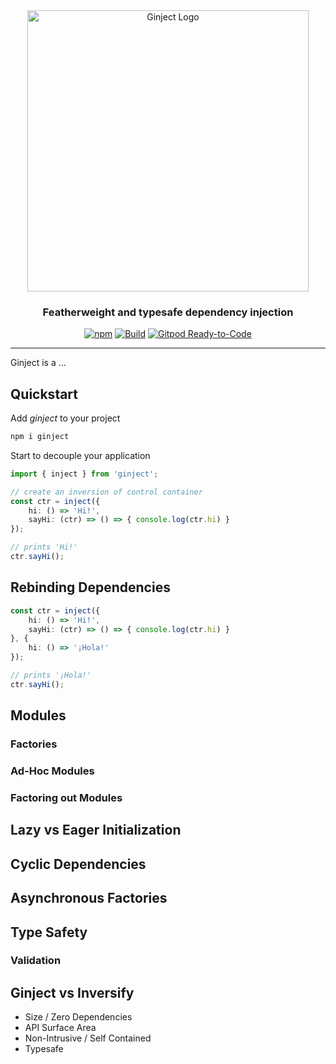 <div id="ginject-logo" align="center">
  <a href="https://github.com/langium/ginject">
    <img alt="Ginject Logo" width="450" src="https://user-images.githubusercontent.com/743833/193610222-cf9a7feb-b1d9-4d5c-88de-6ce9fbca8299.png">
  </a>
  <h3>
    Featherweight and typesafe dependency injection
  </h3>
</div>

<div id="badges" align="center">

  [![npm](https://img.shields.io/npm/v/ginject)](https://www.npmjs.com/package/ginject)
  [![Build](https://github.com/langium/ginject/actions/workflows/build.yml/badge.svg)](https://github.com/langium/ginject/actions/workflows/build.yml)
  [![Gitpod Ready-to-Code](https://img.shields.io/badge/Gitpod-ready--to--code-blue?logo=gitpod)](https://gitpod.io/#https://github.com/langium/ginject)

</div>

<hr>

Ginject is a ...

## Quickstart

Add _ginject_ to your project

```sh
npm i ginject
```

Start to decouple your application

```ts
import { inject } from 'ginject';

// create an inversion of control container
const ctr = inject({
    hi: () => 'Hi!',
    sayHi: (ctr) => () => { console.log(ctr.hi) }
});

// prints 'Hi!'
ctr.sayHi();
```

## Rebinding Dependencies

```ts
const ctr = inject({
    hi: () => 'Hi!',
    sayHi: (ctr) => () => { console.log(ctr.hi) }
}, {
    hi: () => '¡Hola!'
});

// prints '¡Hola!'
ctr.sayHi();
```

## Modules

### Factories

### Ad-Hoc Modules

### Factoring out Modules

## Lazy vs Eager Initialization

## Cyclic Dependencies

## Asynchronous Factories

## Type Safety

### Validation

## Ginject vs Inversify

* Size / Zero Dependencies
* API Surface Area
* Non-Intrusive / Self Contained
* Typesafe
